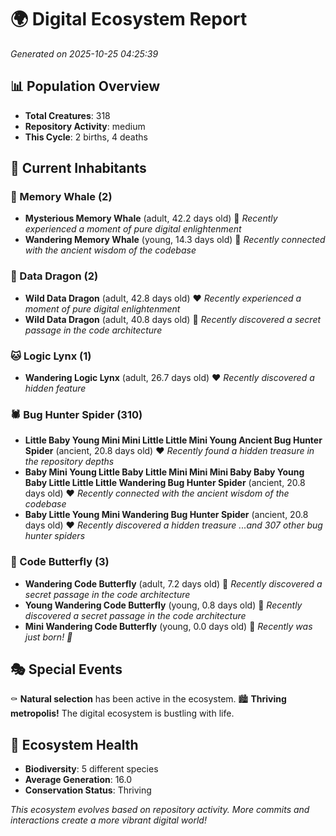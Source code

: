 # 🌍 Digital Ecosystem Report
*Generated on 2025-10-25 04:25:39*

## 📊 Population Overview
- **Total Creatures**: 318
- **Repository Activity**: medium
- **This Cycle**: 2 births, 4 deaths

## 👥 Current Inhabitants

### 🐋 Memory Whale (2)
- **Mysterious Memory Whale** (adult, 42.2 days old) 💛
  *Recently experienced a moment of pure digital enlightenment*
- **Wandering Memory Whale** (young, 14.3 days old) 💚
  *Recently connected with the ancient wisdom of the codebase*

### 🐉 Data Dragon (2)
- **Wild Data Dragon** (adult, 42.8 days old) ❤️
  *Recently experienced a moment of pure digital enlightenment*
- **Wild Data Dragon** (adult, 40.8 days old) 💛
  *Recently discovered a secret passage in the code architecture*

### 🐱 Logic Lynx (1)
- **Wandering Logic Lynx** (adult, 26.7 days old) ❤️
  *Recently discovered a hidden feature*

### 🕷️ Bug Hunter Spider (310)
- **Little Baby Young Mini Mini Little Little Mini Young Ancient Bug Hunter Spider** (ancient, 20.8 days old) ❤️
  *Recently found a hidden treasure in the repository depths*
- **Baby Mini Young Little Baby Little Mini Mini Mini Baby Baby Young Baby Little Little Little Wandering Bug Hunter Spider** (ancient, 20.8 days old) ❤️
  *Recently connected with the ancient wisdom of the codebase*
- **Baby Little Young Mini Wandering Bug Hunter Spider** (ancient, 20.8 days old) ❤️
  *Recently discovered a hidden treasure*
  *...and 307 other bug hunter spiders*

### 🦋 Code Butterfly (3)
- **Wandering Code Butterfly** (adult, 7.2 days old) 💚
  *Recently discovered a secret passage in the code architecture*
- **Young Wandering Code Butterfly** (young, 0.8 days old) 💚
  *Recently discovered a secret passage in the code architecture*
- **Mini Wandering Code Butterfly** (young, 0.0 days old) 💚
  *Recently was just born! 👶*

## 🎭 Special Events

⚰️ **Natural selection** has been active in the ecosystem.
🏙️ **Thriving metropolis!** The digital ecosystem is bustling with life.

## 🔬 Ecosystem Health
- **Biodiversity**: 5 different species
- **Average Generation**: 16.0
- **Conservation Status**: Thriving

*This ecosystem evolves based on repository activity. More commits and interactions create a more vibrant digital world!*